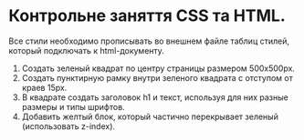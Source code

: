 # Контрольне заняття CSS та HTML.

Все стили необходимо прописывать во внешнем файле таблиц стилей, который подключать к html-документу.

1.  Создать зеленый квадрат по центру страницы размером 500х500px.
2.  Создать пунктирную рамку внутри зеленого квадрата с отступом от краев 15px.
3.  В квадрате создать заголовок h1 и текст, используя для них разные размеры и типы шрифтов.
4.  Добавить желтый блок, который частично перекрывает зеленый (использовать z-index).

